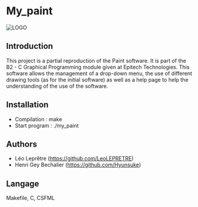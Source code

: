 # My_paint

![LOGO](https://3dvf.com/wp-content/uploads/2018/07/zFDvp.jpg)



## Introduction

   This project is a partial reproduction of the Paint software. It is part of the B2 - C Graphical Programming module given at Epitech Technologies.
   This software allows the management of a drop-down menu, the use of different drawing tools (as for the initial software) as well as a help page 
   to help the understanding of the use of the software.


## Installation

   - Compilation   :  make
   - Start program : ./my_paint


## Authors

   - Léo Leprêtre (https://github.com/LeoLEPRETRE)
   - Henri Gey Bechalier (https://github.com/Hyunsuke)


## Langage

   Makefile, C, CSFML
